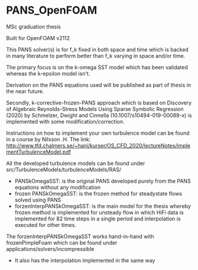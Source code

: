 # PANS_OpenFOAM
MSc graduation thesis

Built for OpenFOAM v2112

This PANS solver(s) is for f_k fixed in both space and time which is backed in many literature to perform better than f_k varying in space and/or time.

The primary focus is on the k-omega SST model which has been validated whereas the k-epsilon model isn't. 

Derivation on the PANS equations used will be published as part of thesis in the near future.

Secondly, k-corrective-frozen-PANS approach which is based on Discovery of Algebraic Reynolds-Stress Models Using Sparse Symbolic Regression (2020) by Schmelzer, Dwight and Cinnella (10.1007/s10494-019-00089-x) is implemented with some modification/correction.

Instructions on how to implement your own turbulence model can be found in a course by Nilsson .H. The link: http://www.tfd.chalmers.se/~hani/kurser/OS_CFD_2020/lectureNotes/implementTurbulenceModel.pdf

All the developed turbulence models can be found under src/TurbulenceModels/turbulenceModels/RAS/
- PANSkOmegaSST: is the original PANS developed purely from the PANS equations without any modification
- frozen PANSkOmegaSST: is the frozen method for steadystate flows solved using PANS
- forzenInterpPANSkOmegaSST: is the main model for the thesis whereby frozen method is implemented for unsteady flow in which HiFi data is implemented for 82 time steps in a single period and interpolation is executed for other times.

The forzenInterpPANSkOmegaSST works hand-in-hand with frozenPimpleFoam which can be found under applications/solvers/incompressible
- It also has the interpolation implemented in the same way
